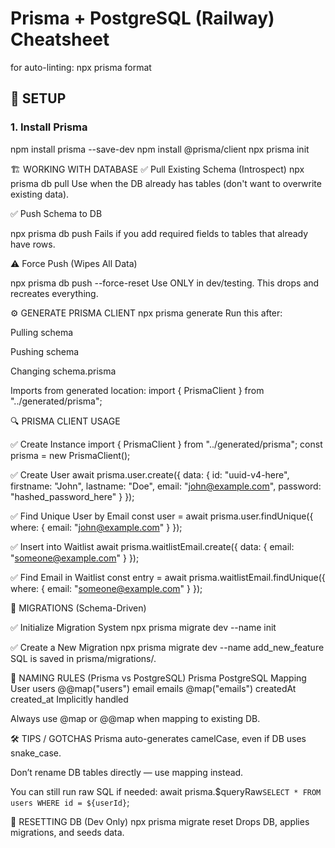 # Prisma + PostgreSQL (Railway) Cheatsheet

for auto-linting: npx prisma format


## 🔧 SETUP

### 1. Install Prisma

npm install prisma --save-dev
npm install @prisma/client
npx prisma init

🏗️ WORKING WITH DATABASE
✅ Pull Existing Schema (Introspect)
npx prisma db pull
Use when the DB already has tables (don't want to overwrite existing data).

✅ Push Schema to DB

npx prisma db push
Fails if you add required fields to tables that already have rows.

⚠️ Force Push (Wipes All Data)

npx prisma db push --force-reset
Use ONLY in dev/testing. This drops and recreates everything.

⚙️ GENERATE PRISMA CLIENT
npx prisma generate
Run this after:

Pulling schema

Pushing schema

Changing schema.prisma

Imports from generated location:
import { PrismaClient } from "../generated/prisma";

🔍 PRISMA CLIENT USAGE

✅ Create Instance
import { PrismaClient } from "../generated/prisma";
const prisma = new PrismaClient();

✅ Create User
await prisma.user.create({
data: {
id: "uuid-v4-here",
firstname: "John",
lastname: "Doe",
email: "john@example.com",
password: "hashed_password_here"
}
});

✅ Find Unique User by Email
const user = await prisma.user.findUnique({
where: { email: "john@example.com" }
});

✅ Insert into Waitlist
await prisma.waitlistEmail.create({
data: { email: "someone@example.com" }
});

✅ Find Email in Waitlist
const entry = await prisma.waitlistEmail.findUnique({
where: { email: "someone@example.com" }
});

🔁 MIGRATIONS (Schema-Driven)

✅ Initialize Migration System
npx prisma migrate dev --name init

✅ Create a New Migration
npx prisma migrate dev --name add_new_feature
SQL is saved in prisma/migrations/.

🧼 NAMING RULES (Prisma vs PostgreSQL)
Prisma PostgreSQL Mapping
User users @@map("users")
email emails @map("emails")
createdAt created_at Implicitly handled

Always use @map or @@map when mapping to existing DB.

🛠️ TIPS / GOTCHAS
Prisma auto-generates camelCase, even if DB uses snake_case.

Don’t rename DB tables directly — use mapping instead.

You can still run raw SQL if needed:
await prisma.$queryRaw`SELECT * FROM users WHERE id = ${userId}`;

🧪 RESETTING DB (Dev Only)
npx prisma migrate reset
Drops DB, applies migrations, and seeds data.
